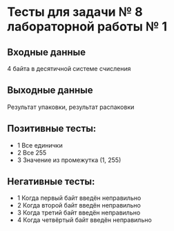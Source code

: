 # Тесты для задачи № 8 лабораторной работы № 1

## Входные данные
4 байта в десятичной системе счисления

## Выходные данные
Результат упаковки, результат распаковки

## Позитивные тесты:
- 1 Все единички
- 2 Все 255
- 3 Значение из промежутка (1, 255)

## Негативные тесты:
- 1 Когда первый байт введён неправильно
- 2 Когда второй байт введён неправильно
- 3 Когда третий байт введён неправильно
- 4 Когда четвёртый байт введён неправильно

